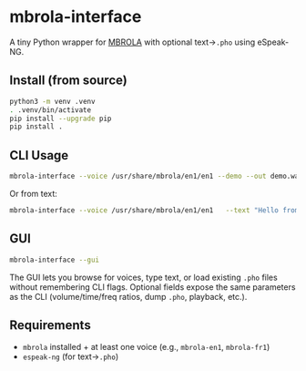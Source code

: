 # mbrola-interface

A tiny Python wrapper for [MBROLA] with optional text→`.pho` using eSpeak-NG.

## Install (from source)

```bash
python3 -m venv .venv
. .venv/bin/activate
pip install --upgrade pip
pip install .
```

## CLI Usage

```bash
mbrola-interface --voice /usr/share/mbrola/en1/en1 --demo --out demo.wav --play
```

Or from text:

```bash
mbrola-interface --voice /usr/share/mbrola/en1/en1   --text "Hello from MBROLA" --espeak-voice mb-en1   --out hello.wav --dump-pho hello.pho
```

## GUI

```bash
mbrola-interface --gui
```

The GUI lets you browse for voices, type text, or load existing `.pho` files without remembering CLI flags. Optional fields expose the same parameters as the CLI (volume/time/freq ratios, dump `.pho`, playback, etc.).

## Requirements
- `mbrola` installed + at least one voice (e.g., `mbrola-en1`, `mbrola-fr1`)
- `espeak-ng` (for text→`.pho`)

[MBROLA]: https://github.com/numediart/MBROLA (binary distribution site varies by distro)
